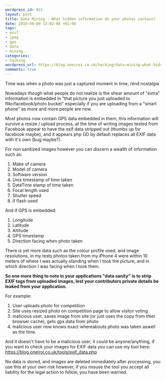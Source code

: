 ```yaml
--- 
wordpress_id: 921
layout: post
title: Data Mining - What hidden information do your photos contain?
date: 2010-08-09 13:02:08 +01:00
tags: 
- exif
- jpeg
- gps
- data
- mining.
categories: 
- hacking
wordpress_url: https://blog.oneiroi.co.uk/hacking/data-mining-what-hidden-information-do-your-photos-contain
comments: true
---
```

Time was when a photo was just a captured moment in time, /end nostalgia

Nowadays though what people do not realize is the shear amount of "extra" information is embedded in "that picture you just uploaded to flikr/facebook/photo bucket" especially if you are uploading from a "smart phone" as more and more people are now.

Most photos now contain GPS data embedded in them, this information will survive a resize / upload process, at the time of writing images tested from Facebook appear to have the exif data stripped out (thumbs up for facebook maybe), and it appears php GD by default replaces all EXIF data with it's own (bug maybe?).

For non sanitized images however you can discern a wealth of information such as:
<ol>
	<li>Make of camera</li>
	<li>Model of camera</li>
	<li>Software version</li>
	<li>Unix timestamp of time taken</li>
	<li>DateTime stamp of time taken</li>
	<li>Focal length used</li>
	<li>Shutter speed</li>
	<li>if flash used</li>
</ol>
And if GPS is embedded:
<ol>
	<li>Longitude</li>
	<li>Latitude</li>
	<li>Altitude</li>
	<li>GPS timestamp</li>
	<li>Direction facing when photo taken</li>
</ol>
There is yet more data such as the colour profile used, and image resolutions, in my tests photos taken from my iPhone 4 were within 10 meters of where I was actually standing when I took the picture, and in which direction I was facing when I took them.

<strong>So one more thing to note in your applications "data sanity" is to strip EXIF tags from uploaded images, lest your contributors private details be leaked from your application.</strong>

For example:
<ol>
	<li>User uploads photo for competition</li>
	<li>Site uses resized photo on competition page to allow visitor voting</li>
	<li>malicious user, saves image from site (or just uses the copy from thier browser cache), gets gps data from photo</li>
	<li>malicious user now knows exact whereabouts photo was taken aswell as the time.</li>
</ol>
And it doesn't have to be a malicious user, it could be anyone/anything, if you want to check your images for EXIF data you can use my tool here: <a href="https://blog.oneiroi.co.uk/tools/exif_data.php">https://blog.oneiroi.co.uk/tools/exif_data.php</a>

No data is stored, and images are deleted immediately after processing, you use this at your own risk however, if you misuse the tool you accept all liability for the legal action to follow, you have been warned.
